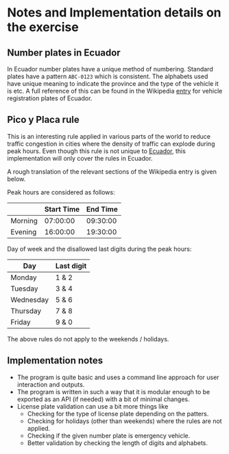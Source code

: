 # Notes and Implementation details on the exercise

## Number plates in Ecuador

In Ecuador number plates have a unique method of numbering. Standard plates have
a pattern `ABC-0123` which is consistent. The alphabets used have unique meaning
to indicate the province and the type of the vehicle it is etc. A full reference
of this can be found in the Wikipedia [entry][1] for vehicle registration plates
of Ecuador.

## Pico y Placa rule

This is an interesting rule applied in various parts of the world to reduce
traffic congestion in cities where the density of traffic can explode during
peak hours. Even though this rule is not unique to [Ecuador][2], this
implementation will only cover the rules in Ecuador.

A rough translation of the relevant sections of the Wikipedia entry is given
below.

Peak hours are considered as follows:

|  |Start Time|End Time|
|--|--|--|
|Morning| 07:00:00 | 09:30:00 |
|Evening| 16:00:00 | 19:30:00 |

Day of week and the disallowed last digits during the peak hours:

|Day|Last digit|
|--|--|
|Monday|1 & 2|
|Tuesday|3 & 4|
|Wednesday|5 & 6|
|Thursday|7 & 8|
|Friday|9 & 0|

The above rules do not apply to the weekends / holidays.

## Implementation notes

- The program is quite basic and uses a command line approach for user
  interaction and outputs.
- The program is written in such a way that it is modular enough to be
  exported as an API (if needed) with a bit of minimal changes.
- License plate validation can use a bit more things like
  - Checking for the type of license plate depending on the patters.
  - Checking for holidays (other than weekends) where the rules are not applied.
  - Checking if the given number plate is emergency vehicle.
  - Better validation by checking the length of digits and alphabets.

[1]: https://en.wikipedia.org/wiki/Vehicle_registration_plates_of_Ecuador
[2]: https://es.wikipedia.org/wiki/Pico_y_placa#Quito,_Ecuador

